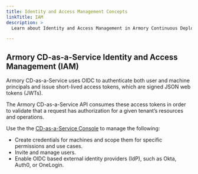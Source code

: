 ```yaml
---
title: Identity and Access Management Concepts
linkTitle: IAM
description: >
  Learn about Identity and Access Management in Armory Continuous Deployment-as-a-Service.

---
```


## Armory CD-as-a-Service Identity and Access Management (IAM)

Armory CD-as-a-Service uses OIDC to authenticate both user and machine principals and issue short-lived access tokens, which are signed JSON web tokens (JWTs).

The Armory CD-as-a-Service API consumes these access tokens in order to validate that a request has authorization for a given tenant’s resources and operations.

Use the the [CD-as-a-Service Console](https://console.cloud.armory.io/) to manage the following:

- Create credentials for machines and scope them for specific permissions and use cases.
- Invite and manage users.
- Enable OIDC based external identity providers (IdP), such as Okta, Auth0, or OneLogin.

